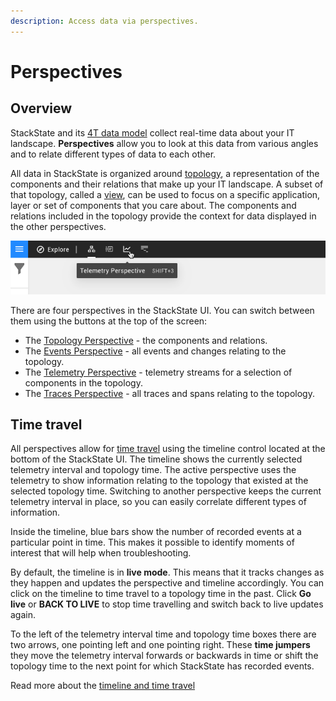 ```yaml
---
description: Access data via perspectives.
---
```


# Perspectives

## Overview

StackState and its [4T data model](4t_data_model.md) collect real-time data about your IT landscape. **Perspectives** allow you to look at this data from various angles and to relate different types of data to each other.

All data in StackState is organized around [topology](4t_data_model.md#topology), a representation of the components and their relations that make up your IT landscape. A subset of that topology, called a [view](../stackstate-ui/views/about_views.md), can be used to focus on a specific application, layer or set of components that you care about. The components and relations included in the topology provide the context for data displayed in the other perspectives.

![Perspectives](../../.gitbook/assets/v43_perspective_buttons.png)

There are four perspectives in the StackState UI. You can switch between them using the buttons at the top of the screen:

* The [Topology Perspective](../stackstate-ui/perspectives/topology-perspective.md) - the components and relations.
* The [Events Perspective](../stackstate-ui/perspectives/events_perspective.md) - all events and changes relating to the topology.
* The [Telemetry Perspective](../stackstate-ui/perspectives/telemetry-perspective.md) - telemetry streams for a selection of components in the topology.
* The [Traces Perspective](../stackstate-ui/perspectives/traces-perspective.md) - all traces and spans relating to the topology.

## Time travel

All perspectives allow for [time travel](/use/stackstate-ui/timeline-time-travel.md#time-travel) using the timeline control located at the bottom of the StackState UI. The timeline shows the currently selected telemetry interval and topology time. The active perspective uses the telemetry to show information relating to the topology that existed at the selected topology time. Switching to another perspective keeps the current telemetry interval in place, so you can easily correlate different types of information. 

Inside the timeline, blue bars show the number of recorded events at a particular point in time. This makes it possible to identify moments of interest that will help when troubleshooting.

By default, the timeline is in **live mode**. This means that it tracks changes as they happen and updates the perspective and timeline accordingly. You can click on the timeline to time travel to a topology time in the past. Click **Go live** or **BACK TO LIVE** to stop time travelling and switch back to live updates again.

To the left of the telemetry interval time and topology time boxes there are two arrows, one pointing left and one pointing right. These **time jumpers** they move the telemetry interval forwards or backwards in time or shift the topology time to the next point for which StackState has recorded events.

Read more about the [timeline and time travel](/use/stackstate-ui/timeline-time-travel.md)
